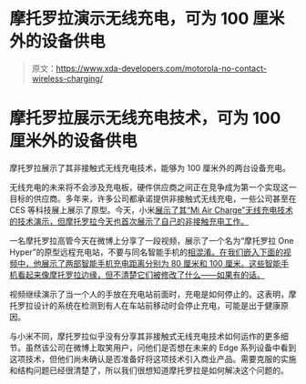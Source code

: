 # 摩托罗拉演示无线充电，可为 100 厘米外的设备供电

> 原文：<https://www.xda-developers.com/motorola-no-contact-wireless-charging/>

# 摩托罗拉展示无线充电技术，可为 100 厘米外的设备供电

摩托罗拉展示了其非接触式无线充电技术，能够为 100 厘米外的两台设备充电。

无线充电的未来将不会涉及充电板，硬件供应商之间正在竞争成为第一个实现这一目标的供应商。多年来，许多公司都承诺提供非接触式无线充电，一些公司甚至在 CES 等科技展上展示了原型。今天，小米[展示了其“Mi Air Charge”无线充电技术的技术演示，但摩托罗拉今天也首次展示了自己的非接触充电工作。](https://www.xda-developers.com/xiaomi-mi-air-charge-wireless-charging/)

一名摩托罗拉高管今天在微博上分享了一段视频，展示了一个名为“摩托罗拉 One Hyper”的原型远程充电站，不要与同名智能手机的[相混淆。在我们嵌入下面的视频中，他展示了两部智能手机充电距离分别为 80 厘米和 100 厘米。这些智能手机看起来像摩托罗拉边缘，但不清楚它们被修改了什么——如果有的话。](https://www.google.com/url?sa=t&rct=j&q=&esrc=s&source=web&cd=&cad=rja&uact=8&ved=2ahUKEwi-qYyGrsDuAhXSQs0KHcC4Cv0QFjAFegQIBRAC&url=https%3A%2F%2Fwww.xda-developers.com%2Fmotorola-one-hyper-64mp-rear-camera-45w-charging%2F&usg=AOvVaw317mCM6p-WigeJRwpuPeHl)

视频继续演示了当一个人的手放在充电站前面时，充电是如何停止的。这表明，摩托罗拉设计的系统在检测到有人在车站前移动时会停止充电，可能是出于健康原因。

与小米不同，摩托罗拉似乎没有分享其非接触式无线充电技术如何运作的更多细节。虽然该公司在微博上取笑用户，问他们是否想在未来的 Edge 系列设备中看到这项技术，但他们尚未确认是否准备好将这项技术引入商业产品。需要克服的实施和结构问题已经很清楚了，所以我们很想知道摩托罗拉是如何解决这个问题的。